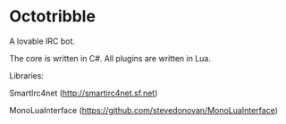 Octotribble
==============

A lovable IRC bot.

The core is written in C#. All plugins are written in Lua.

Libraries:

  SmartIrc4net (http://smartirc4net.sf.net)
  
  MonoLuaInterface (https://github.com/stevedonovan/MonoLuaInterface)
